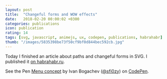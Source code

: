 ```yaml
---
layout: post
title:  "Changeful forms and WOW effects"
date:   2018-02-20 00:00:02 +0300
categories: publications
icon: publication
rating: 14
tags: [svg, javascript, animejs, ux, codepen, publications, habrahabr]
thumb: "/images/5835398be73f50cf9bf0d844bec592cb.jpg"
---
```


Today I finished an article about paths and changeful forms in SVG. I published it <a href='https://habrahabr.ru/post/349564/'>on habrahabr.ru</a>.

<p data-height="539" data-theme-id="light" data-slug-hash="KQoNXo" data-default-tab="result" data-user="sfi0zy" data-embed-version="2" data-pen-title="Menu concept" class="codepen">See the Pen <a href="https://codepen.io/sfi0zy/pen/KQoNXo/">Menu concept</a> by Ivan Bogachev (<a href="https://codepen.io/sfi0zy">@sfi0zy</a>) on <a href="https://codepen.io">CodePen</a>.</p>
<script async src="https://static.codepen.io/assets/embed/ei.js"></script>

